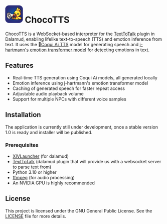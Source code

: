 # <img src="https://github.com/J3sven/ChocoTTS/blob/main/chocotts/assets/chocotts.png?raw=true" height="56"/> ChocoTTS

ChocoTTS is a WebSocket-based interpreter for the [TextToTalk](https://github.com/karashiiro/TextToTalk) plugin in Dalamud, enabling lifelike text-to-speech (TTS) and emotion inference from text. It uses the 🐸[Coqui Ai TTS](https://github.com/coqui-ai/TTS) model for generating speech and [j-hartmann's emotion transformer model](https://huggingface.co/j-hartmann/emotion-english-distilroberta-base) for detecting emotions in text.

## Features

- Real-time TTS generation using Coqui Ai models, all generated locally
- Emotion inference using j-hartmann's emotion transformer model
- Caching of generated speech for faster repeat access
- Adjustable audio playback volume
- Support for multiple NPCs with different voice samples

## Installation
The application is currently still under development, once a stable version 1.0 is ready and installer will be published.

### Prerequisites

- [XIVLauncher](https://goatcorp.github.io/) (for dalamud)
- [TextToTalk](https://github.com/karashiiro/TextToTalk) (dalamud plugin that will provide us with a websocket server to parse text from)
- Python 3.10 or higher
- [ffmpeg](https://ffmpeg.org/download.html) (for audio processing)
- An NVIDIA GPU is highly recommended


## License
This project is licensed under the GNU General Public License. See the [LICENSE](https://github.com/J3sven/dalamud-texttotalk-websocket-interpreter/blob/main/LICENSE) file for more details.
